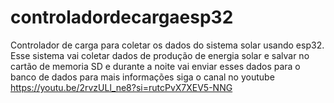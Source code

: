 # controladordecargaesp32
Controlador de carga para coletar os dados do sistema solar usando esp32. 
Esse sistema vai coletar dados de produção de energia solar e salvar no cartão de memoria SD e durante a noite vai enviar esses dados para o banco de dados 
para mais informações siga o canal no youtube
https://youtu.be/2rvzULl_ne8?si=rutcPvX7XEV5-NNG

